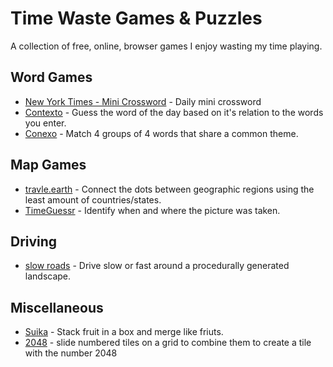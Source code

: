 # Time Waste Games & Puzzles   

A collection of free, online, browser games I enjoy wasting my time playing.

## Word Games
* [New York Times - Mini Crossword](https://www.nytimes.com/crosswords/game/mini) - Daily mini crossword
* [Contexto](https://contexto.me/) - Guess the word of the day based on it's relation to the words you enter.
* [Conexo](https://contexto.me/) - Match 4 groups of 4 words that share a common theme.

## Map Games
* [travle.earth](https://travle.earth/) - Connect the dots between geographic regions using the least amount of countries/states.
* [TimeGuessr](https://timeguessr.com/) - Identify when and where the picture was taken.

## Driving
* [slow roads](https://timeguessr.com/) - Drive slow or fast around a procedurally generated landscape.

## Miscellaneous
* [Suika](https://suikagame.com/) - Stack fruit in a box and merge like friuts.
* [2048](https://play2048.co/) -  slide numbered tiles on a grid to combine them to create a tile with the number 2048
